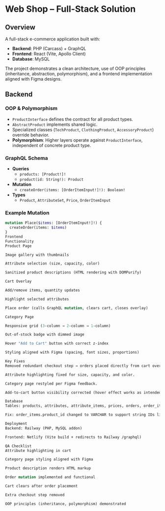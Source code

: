 
# Web Shop – Full-Stack Solution

## Overview
A full-stack e-commerce application built with:
- **Backend**: PHP (Carcass) + GraphQL
- **Frontend**: React (Vite, Apollo Client)
- **Database**: MySQL

The project demonstrates a clean architecture, use of OOP principles (inheritance, abstraction, polymorphism), and a frontend implementation aligned with Figma designs.


## Backend

### OOP & Polymorphism
- `ProductInterface` defines the contract for all product types.
- `AbstractProduct` implements shared logic.
- Specialized classes (`TechProduct`, `ClothingProduct`, `AccessoryProduct`) override behavior.
- **Polymorphism**: Higher layers operate against `ProductInterface`, independent of concrete product type.

### GraphQL Schema
- **Queries**
  - `products: [Product!]!`
  - `product(id: String!): Product`
- **Mutation**
  - `createOrder(items: [OrderItemInput!]!): Boolean!`
- **Types**
  - `Product`, `AttributeSet`, `Price`, `OrderItemInput`

### Example Mutation
```graphql
mutation Place($items: [OrderItemInput!]!) {
  createOrder(items: $items)
}
Frontend
Functionality
Product Page

Image gallery with thumbnails

Attribute selection (size, capacity, color)

Sanitized product descriptions (HTML rendering with DOMPurify)

Cart Overlay

Add/remove items, quantity updates

Highlight selected attributes

Place order (calls GraphQL mutation, clears cart, closes overlay)

Category Page

Responsive grid (3-column → 2-column → 1-column)

Out-of-stock badge with dimmed image

Hover "Add to Cart" button with correct z-index

Styling aligned with Figma (spacing, font sizes, proportions)

Key Fixes
Removed redundant checkout step → orders placed directly from cart overlay.

Attribute highlighting fixed for size, capacity, and color.

Category page restyled per Figma feedback.

Add-to-cart button visibility corrected (hover effect works as intended).

Database
Tables: products, attributes, attribute_items, prices, orders, order_items

Fix: order_items.product_id changed to VARCHAR to support string IDs like apple-iphone-12-pro.

Deployment
Backend: Railway (PHP, MySQL addon)

Frontend: Netlify (Vite build + redirects to Railway /graphql)

QA Checklist
Attribute highlighting in cart

Category page styling aligned with Figma

Product description renders HTML markup

Order mutation implemented and functional

Cart clears after order placement

Extra checkout step removed

OOP principles (inheritance, polymorphism) demonstrated